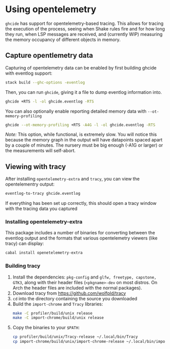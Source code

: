 # Using opentelemetry

`ghcide` has support for opentelemetry-based tracing. This allows for tracing
the execution of the process, seeing when Shake rules fire and for how long they
run, when LSP messages are received, and (currently WIP) measuring the memory
occupancy of different objects in memory.

## Capture opentlemetry data

Capturing of opentelemetry data can be enabled by first building ghcide with eventlog support:

```sh
stack build --ghc-options -eventlog
```

Then, you can run `ghcide`, giving it a file to dump eventlog information into.

```sh
ghcide +RTS -l -ol ghcide.eventlog -RTS
```

You can also optionally enable reporting detailed memory data with `--ot-memory-profiling`

```sh
ghcide --ot-memory-profiling +RTS -A4G -l -ol ghcide.eventlog -RTS
```

*Note:* This option, while functional, is extremely slow. You will notice this because the memory graph in the output will have datapoints spaced apart by a couple of minutes. The nursery must be big enough (-A1G or larger) or the measurements will self-abort.

## Viewing with tracy

After installing `opentelemetry-extra` and `tracy`, you can view the opentelementry output:

```sh
eventlog-to-tracy ghcide.eventlog
```

If everything has been set up correctly, this should open a tracy window with the tracing data you captured

### Installing opentelemetry-extra

This package includes a number of binaries for converting between the eventlog output and the formats that various opentelemetry viewers (like tracy) can display:

```sh
cabal install openetelemetry-extra
```



### Building tracy

1. Install the dependencies: `pkg-config` and `glfw, freetype, capstone, GTK3`, along
   with their header files (`<pkgname>-dev` on most distros. On Arch the header
   files are included with the normal packages).
2. Download tracy from https://github.com/wolfpld/tracy
3. `cd` into the directory containing the source you downloaded
4. Build the `import-chrome` and `Tracy` libraries:
   ```sh
   make -C profiler/build/unix release
   make -C import-chrome/build/unix release
   ```
5. Copy the binaries to your `$PATH`:
   ```sh
   cp profiler/build/unix/Tracy-release ~/.local/bin/Tracy
   cp import-chrome/build/unix/import-chrome-release ~/.local/bin/import-chrome
   ```

